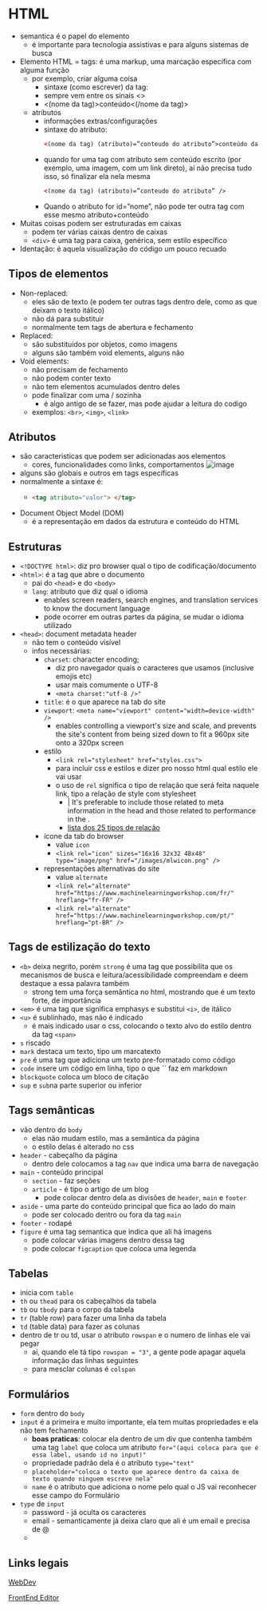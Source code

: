 # HTML

- semantica é o papel do elemento
  - é importante para tecnologia assistivas e para alguns sistemas de busca
- Elemento HTML = tags: é uma markup, uma marcação específica com alguma função
  - por exemplo, criar alguma coisa
    - sintaxe (como escrever) da tag:
    - sempre vem entre os sinais <>
    - <(nome da tag)>conteúdo<(/nome da tag)>
  - atributos
    - informações extras/configurações
    - sintaxe do atributo:
      ```html
      <(nome da tag) (atributo)=”conteudo do atributo”>conteúdo da tag</tag>
      ```
    - quando for uma tag com atributo sem conteúdo escrito (por exemplo, uma imagem, com um link direto), aí não precisa tudo isso, só finalizar ela nela mesma
      ```html
      <(nome da tag) (atributo)=”conteudo do atributo” />
      ```
    - Quando o atributo for id=”nome”, não pode ter outra tag com esse mesmo atributo+conteúdo
- Muitas coisas podem ser estruturadas em caixas
  - podem ter várias caixas dentro de caixas
  - `<div>` é uma tag para caixa, genérica, sem estilo específico
- Identação: é aquela visualização do código um pouco recuado

## Tipos de elementos

- Non-replaced:
  - eles são de texto (e podem ter outras tags dentro dele, como as que deixam o texto itálico)
  - não dá para substituir
  - normalmente tem tags de abertura e fechamento
- Replaced:
  - são substituidos por objetos, como imagens
  - alguns são também void elements, alguns não
- Void elements:
  - não precisam de fechamento
  - não podem conter texto
  - não tem elementos acumulados dentro deles
  - pode finalizar com uma / sozinha
    - é algo antigo de se fazer, mas pode ajudar a leitura do codigo
  - exemplos: `<br>`, `<img>`, `<link>`

## Atributos

- são caracteristicas que podem ser adicionadas aos elementos
  - cores, funcionalidades como links, comportamentos
![image](https://github.com/user-attachments/assets/3c11c543-fb51-4b04-b355-f9ab635d8326)
- alguns são globais e outros em tags específicas
- normalmente a sintaxe é:
  - ```html
    <tag atributo="valor"> </tag>
    ```
- Document Object Model (DOM)
  - é a representação em dados da estrutura e conteúdo do HTML

## Estruturas

- `<!DOCTYPE html>`: diz pro browser qual o tipo de codificação/documento
- `<html>`: é a tag que abre o documento
  - pai do `<head>` e do `<body>`
  - `lang`: atributo que diz qual o idioma
    - enables screen readers, search engines, and translation services to know the document language
    - pode ocorrer em outras partes da página, se mudar o idioma utilizado
- `<head>`: document metadata header
  - não tem o conteúdo visível
  - infos necessárias:
    - `charset`: character encoding;
      - diz pro navegador quais o caracteres que usamos (inclusive emojis etc)
      - usar mais comumente o UTF-8
      - `<meta charset:"utf-8 />"`
    - `title`: é o que aparece na tab do site
    - `viewport`: `<meta name="viewport" content="width=device-width" />`
      - enables controlling a viewport's size and scale, and prevents the site's content from being sized down to fit a 960px site onto a 320px screen
    - estilo
      - `<link rel="stylesheet" href="styles.css">`
      - para incluir css e estilos e dizer pro nosso html qual estilo ele vai usar
      - o uso de `rel` significa o tipo de relação que será feita naquele link, tipo a relação de style com stylesheet
        - | It's preferable to include those related to meta information in the head and those related to performance in the <body>.
        - [lista dos 25 tipos de relação](https://html.spec.whatwg.org/multipage/links.html#linkTypes)
    - ícone da tab do browser
      - value `icon`
      - `<link rel="icon" sizes="16x16 32x32 48x48" type="image/png" href="/images/mlwicon.png" />`
    - representações alternativas do site
      - value `alternate`
      - `<link rel="alternate" href="https://www.machinelearningworkshop.com/fr/" hreflang="fr-FR" />`
      - `<link rel="alternate" href="https://www.machinelearningworkshop.com/pt/" hreflang="pt-BR" />`

## Tags de estilização do texto

- `<b>` deixa negrito, porém `strong` é uma tag que possibilita que os mecanismos de busca e leitura/acessibilidade compreendam e deem destaque a essa palavra também
  - strong tem uma força semântica no html, mostrando que é um texto forte, de importância
- `<em>` é uma tag que significa emphasys e substitui `<i>`, de itálico
- `<u>` é sublinhado, mas não é indicado
  - é mais indicado usar o css, colocando o texto alvo do estilo dentro da tag `<span>` 
- `s` riscado
- `mark` destaca um texto, tipo um marcatexto
- `pre` é uma tag que adiciona um texto pre-formatado como código
- `code` insere um código em linha, tipo o que `` faz em markdown
- `blockquote` coloca um bloco de citação
- `sup` e `sub`na parte superior ou inferior

## Tags semânticas

- vão dentro do `body`
  - elas não mudam estilo, mas a semântica da página
  - o estilo delas é alterado no css
- `header` - cabeçalho da página
  - dentro dele colocamos a tag `nav` que indica uma barra de navegação
- `main` - conteúdo principal
  - `section` - faz seções
  - `article` - é tipo o artigo de um blog
    - pode colocar dentro dela as divisões de `header`, `main` e `footer`
- `aside` - uma parte do conteúdo principal que fica ao lado do main
  - pode ser colocado dentro ou fora da tag `main`
- `footer` - rodapé
- `figure` é uma tag semantica que indica que ali há imagens
  - pode colocar várias imagens dentro dessa tag
  - pode colocar `figcaption` que coloca uma legenda

## Tabelas

- inicia com `table`
- `th` ou `thead` para os cabeçalhos da tabela
- `tb` ou `tbody` para o corpo da tabela
- `tr` (table row) para fazer uma linha da tabela
- `td` (table data) para fazer as colunas
- dentro de tr ou td, usar o atributo `rowspan` e o numero de linhas ele vai pegar
  - aí, quando ele tá tipo `rowspan = "3"`, a gente pode apagar aquela informação das linhas seguintes
  - para mesclar colunas é `colspan`

## Formulários

- `form` dentro do `body`
- `input` é a primeira e muito importante, ela tem muitas propriedades e ela não tem fechamento
  - **boas praticas**: colocar ela dentro de um div que contenha também uma tag `label` que coloca um atributo `for="(aqui coloca para que é essa label, usando id no input)"`
  - propriedade padrão dela é o atributo `type="text"`
  - `placeholder="coloca o texto que aparece dentro da caixa de texto quando ninguem escreve nela"`
  - `name` é o atributo que adiciona o nome pelo qual o JS vai reconhecer esse campo do Formulário
- `type` de `input`
  - password - já oculta os caracteres
  - email - semanticamente já deixa claro que ali é um email e precisa de @
  -

## Links legais

[WebDev](https://web.dev/learn/html])

[FrontEnd Editor](https://www.fronteditor.dev/conceitos-html)
